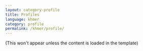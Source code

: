```yaml
---
layout: category-profile
title: Profiles
language: khmer
category: profile
permalink: /khmer/profile/
---
```


(This won't appear unless the content is loaded in the template)